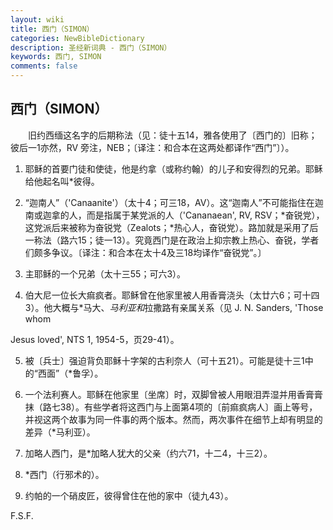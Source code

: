 ```yaml
---
layout: wiki
title: 西门（SIMON）
categories: NewBibleDictionary
description: 圣经新词典 - 西门（SIMON）
keywords: 西门, SIMON
comments: false
---
```


## 西门（SIMON）

　　旧约西缅这名字的后期称法（见：徒十五14，雅各使用了〔西门的〕旧称；彼后一1亦然，RV 旁注，NEB；〔译注：和合本在这两处都译作“西门”〕）。

1. 耶稣的首要门徒和使徒，他是约拿（或称约翰）的儿子和安得烈的兄弟。耶稣给他起名叫*彼得。

2. “迦南人”（'Canaanite'）（太十4；可三18，AV）。这“迦南人”不可能指住在迦南或迦拿的人，而是指属于某党派的人（'Cananaean', RV, RSV；*奋锐党），这党派后来被称为奋锐党（Zealots；*热心人，奋锐党）。路加就是采用了后一称法（路六15；徒一13）。究竟西门是在政治上抑宗教上热心、奋锐，学者们颇多争议。〔译注：和合本在太十4及三18均译作“奋锐党”。〕

3. 主耶稣的一个兄弟（太十三55；可六3）。

4. 伯大尼一位长大痲疯者。耶稣曾在他家里被人用香膏浇头（太廿六6；可十四3）。他大概与*马大、*马利亚和*拉撒路有亲属关系（见 J. N. Sanders, 'Those whom

Jesus loved', NTS 1, 1954-5，页29-41）。

5. 被〔兵士〕强迫背负耶稣十字架的古利奈人（可十五21）。可能是徒十三1中的“西面”（*鲁孚）。

6. 一个法利赛人。耶稣在他家里〔坐席〕时，双脚曾被人用眼泪弄湿并用香膏膏抹（路七38）。有些学者将这西门与上面第4项的〔前痲疯病人〕画上等号，并视这两个故事为同一件事的两个版本。然而，两次事件在细节上却有明显的差异（*马利亚）。

7. 加略人西门，是*加略人犹大的父亲（约六71，十二4，十三2）。

8. *西门（行邪术的）。

9. 约帕的一个硝皮匠，彼得曾住在他的家中（徒九43）。

F.S.F.








